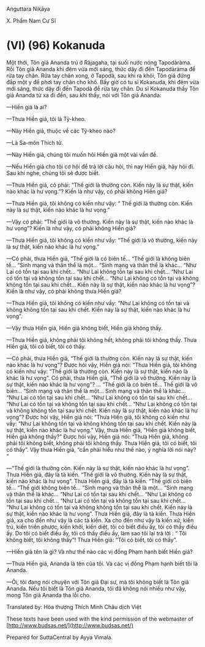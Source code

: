  

Aṅguttara Nikāya

X. Phẩm Nam Cư Sĩ

# (VI) (96) Kokanuda

Một thời, Tôn giả Ananda trú ở Ràjagaha, tại suối nước nóng Tapodàràma. Rồi Tôn giả Ananda khi đêm vừa mới sáng, thức dậy đi đến Tapodàràma để rửa tay chân. Rửa tay chân xong, ở Tapodà, sau khi ra khỏi, Tôn giả đứng đắp một y để phơi tay chân cho khô. Bấy giờ có tu sĩ Kokanuda, khi đêm vừa mới sáng, thức dậy đi đến Tapodà để rửa tay chân. Du sĩ Kokanuda thấy Tôn giả Ananda từ xa đi đến, sau khi thấy, nói với Tôn giả Ananda:

—Hiền giả là ai?

—Thưa Hiền giả, tôi là Tỷ-kheo.

—Này Hiền giả, thuộc về các Tỷ-kheo nào?

—Là Sa-môn Thích tử.

—Này Hiền giả, chúng tôi muốn hỏi Hiền giả một vài vấn đề.

—Nếu Hiền giả cho tôi cơ hội để trả lời câu hỏi, thì nay Hiền giả, hãy hỏi đi. Sau khi nghe, chúng tôi sẽ được biết.

—Thưa Hiền giả, có phải: “Thế giới là thường còn. Kiến này là sự thật, kiến nào khác là hư vọng.”? Kiến là như vậy, có phải không Hiền giả?

—Thưa Hiền giả, tôi không có kiến như vậy: “ Thế giới là thường còn. Kiến này là sự thật, kiến nào khác là hư vọng.”

—Vậy có phải: “Thế giới là vô thường. Kiến này là sự thật, kiến nào khác là hư vọng”? Kiến là như vậy, có phải không Hiền giả?

—Thưa Hiền giả, tôi không có kiến như vầy: “Thế giới là vô thường, kiến này là sự thật, kiến nào khác là hư vọng.”

—Có phải, thưa Hiền giả, “Thế giới là có biên tế... “Thế giới là không biên tế... “Sinh mạng và thân thể là một... “Sinh mạng và thân thể là khác... “Như Lai có tồn tại sau khi chết... “Như Lai không tồn tại sau khi chết... “Như Lai có tồn tại và không tồn tại sau khi chết... “Như Lai không có tồn tại và không không tồn tại sau khi chết... Kiến này là sự thật, kiến nào khác là hư vọng”? Kiến là như vậy, có phải không thưa Hiền giả?

—Thưa Hiền giả, tôi không có kiến như vầy: “Như Lai không có tồn tại và không không tồn tại sau khi chết. Kiến này là sự thật, kiến nào khác là hư vọng”.

—Vậy thưa Hiền giả, Hiền giả không biết, Hiền giả không thấy.

—Thưa Hiền giả, không phải tôi không hết, không phải tôi không thấy. Thưa Hiền giả, tôi có biết, tôi có thấy.

—Có phải, thưa Hiền giả, “Thế giới là thường còn. Kiến này là sự thật, kiến nào khác là hư vọng”? Ðược hỏi vậy, Hiền giả nói: “Thưa Hiền giả, tôi không có kiến như vậy: “Thế giới là thường còn. Kiến này là sự thật, kiến nào là khác là hư vọng”. Có phải, thưa Hiền giả, “Thế giới là vô thường. Kiến này là sự thật, kiến nào khác là hư vọng”? ... “Thế giới là có biên tế... Thế giới là vô biên... “Sinh mạng và thân thể là một... Sinh mạng và thân thể là khác... “Như Lai có tồn tại sau khi chết... “Như Lai không có tồn tại sau khi chết... “Như Lai có tồn tại và không tồn tại sau khi chết... “Như Lai không có tồn tại và không không tồn tại sau khi chết. Kiến này là sự thật, kiến nào khác là hư vọng”? Ðược hỏi vậy, Hiền giả nói: “Thưa Hiền giả, tôi không có kiến như vầy: “Như Lai không tồn tại và không không tồn tại sau khi chết. Kiến này là sự thật, kiến nào khác là hư vọng.” Vậy, thưa Hiền giả, “Hiền giả không biết, Hiền giả không thấy?” Ðược hỏi vậy, Hiền giả nói: “Thưa Hiền giả, không phải tôi không biết, không phải tôi không thấy. Thưa Hiền giả, tôi có biết, tôi có thấy”. Vậy thưa Hiền giả, “cần phải hiểu như thế nào, ý nghĩa lời nói này? “

—“Thế giới là thường còn. Kiến này là sự thật, kiến nào khác là hư vọng”. Thưa Hiền giả, đây là tà kiến. “Thế giới là vô thường. Kiến này là sự thật, kiến nào khác là hư vọng”. Thưa Hiền giả, đây là tà kiến. “Thế giới có biên tế... “Thế giới không biên tế... “Sinh mạng và thân thể là một... “Sinh mạng và thân thể là khác... “Như Lai có tồn tại sau khi chết... “Như Lai không có tồn tại sau khi chết... “Như Lai có tồn tại và không tồn tại sau khi chết... “Như Lai không có tồn tại và không không tồn tại sau khi chết. Kiến này là sự thật, kiến nào khác là hư vọng”. Thưa Hiền giả, đây là tà kiến. Thưa Hiền giả, xa cho đến như vậy là các tà kiến. Xa cho đến như vậy là kiến xứ, kiến trú, kiến triền phược, kiến khởi, kiến diệt, tôi có biết điều ấy, tôi có thấy điều ấy. Do tôi có biết điều ấy, tôi có thấy điều ấy, làm sao tôi lại trả lời : “ Tôi không biết, tôi không thấy”! Thưa Hiền giả: “Tôi có biết, tôi có thấy”.

—Hiền giả tên là gì? Và như thế nào các vị đồng Phạm hạnh biết Hiền giả?

—Thưa Hiền giả, Ananda là tên của tôi. Và các vị đồng Phạm hạnh biết tôi là Ananda.

—Ôi, tôi đang nói chuyện với Tôn giả Ðại sư, mà tôi không biết là Tôn giả Ananda. Nếu tôi biết là Tôn giả Ananda, tôi đã không nói nhiều như vậy, mong Tôn giả Ananda tha lỗi cho.

Translated by: Hòa thượng Thích Minh Châu dịch Việt

These texts have been used with the kind permission of the webmaster of [http://www.budsas.net/](http://www.budsas.net/)

Prepared for SuttaCentral by Ayya Vimala.